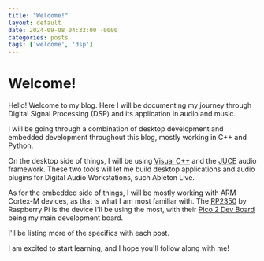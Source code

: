 ```yaml
---
title: "Welcome!"
layout: default
date: 2024-09-08 04:33:00 -0000
categories: posts
tags: ['welcome', 'dsp']
---
```


# Welcome!

Hello! Welcome to my blog. Here I will be documenting my journey through Digital Signal Processing (DSP) and its application in audio and music.


I will be going through a combination of desktop development and embedded development throughout this blog, mostly working in C++ and Python.


On the desktop side of things, I will be using [Visual C++](https://visualstudio.microsoft.com/vs/features/cplusplus/) and the [JUCE](https://juce.com/) audio framework. 
These two tools will let me build desktop applications and audio plugins for Digital Audio Workstations, such Ableton Live.


As for the embedded side of things, I will be mostly working with ARM Cortex-M devices, as that is what I am most familiar with. The [RP2350](https://www.raspberrypi.com/products/rp2350/) 
by Raspberry Pi is the device I'll be using the most, with their [Pico 2 Dev Board](https://www.raspberrypi.com/products/raspberry-pi-pico-2/) being my main development board.


I'll be listing more of the specifics with each post.


I am excited to start learning, and I hope you'll follow along with me!
